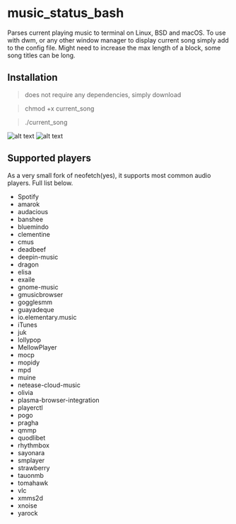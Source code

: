 # music_status_bash
Parses current playing music to terminal on Linux, BSD and macOS. To use with dwm, or any other window manager to display current song simply add to the config file. Might need to increase the max length of a block, some song titles can be long.
## Installation
> does not require any dependencies, simply download

> chmod +x current_song

> ./current_song

![alt text](https://raw.githubusercontent.com/HonusDaniel/personalsite/gh-pages/images/song2.png)
![alt text](https://raw.githubusercontent.com/HonusDaniel/personalsite/gh-pages/images/song_current.jpg)


## Supported players
As a very small fork of neofetch(yes), it supports most common audio players. Full list below.

* Spotify
* amarok
* audacious
* banshee
* bluemindo
* clementine
* cmus
* deadbeef
* deepin-music
* dragon
* elisa
* exaile
* gnome-music
* gmusicbrowser
* gogglesmm
* guayadeque
* io.elementary.music
* iTunes
* juk
* lollypop
* MellowPlayer
* mocp
* mopidy
* mpd
* muine
* netease-cloud-music
* olivia
* plasma-browser-integration
* playerctl
* pogo
* pragha
* qmmp
* quodlibet
* rhythmbox
* sayonara
* smplayer
* strawberry
* tauonmb
* tomahawk
* vlc
* xmms2d
* xnoise
* yarock

